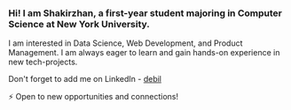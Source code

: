 ### Hi! I am Shakirzhan, a first-year student majoring in Computer Science at New York University. 

I am interested in Data Science, Web Development, and Product Management. I am always eager to learn and gain hands-on experience in new tech-projects.

Don't forget to add me on LinkedIn - [debil](https://www.linkedin.com/in/shakeszka/)

⚡ Open to new opportunities and connections!


